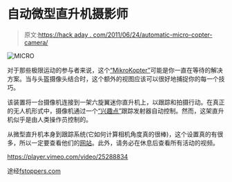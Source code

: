 # 自动微型直升机摄影师

> 原文:[https://hack aday . com/2011/06/24/automatic-micro-copter-camera/](https://hackaday.com/2011/06/24/automatic-micro-copter-cameraman/)

![](../Images/bdde8f33b1088b779a9d989548113b55.png "MICRO")

对于那些极限运动的参与者来说，这个[“MikroKopter”](http://vimeo.com/25288834)可能是你一直在等待的解决方案。当与头盔摄像头结合时，这个额外的视图应该可以很好地捕捉你的每一个技巧。

该装置将一台摄像机连接到一架六旋翼迷你直升机上，以跟踪和拍摄行动。在真正的无人机形式中，摄像机通过一个[“兴趣点”](http://www.mikrokopter.de/ucwiki/en/PointOfInterest#Point_Of_Interest "point of interest")跟踪发射器自动控制。然而，这架直升机似乎是由人类操作员控制的。

从微型直升机本身到跟踪系统(它如何计算相机角度真的很棒)，这个设置真的有很多，所以一定要查看他们的[网站](http://www.mikrokopter.de/ucwiki/en/MikroKopter?action=show&redirect=FrontPage)。此外，请务必在休息后查看所有活动的视频。

<https://player.vimeo.com/video/25288834>

</div> <p>途经<a href="http://fstoppers.com/chopper-with-5dm2-automatically-follows-wakeboarder-with-followme-transmitter" title="fstopper.com" target="_blank">fstoppers.com</a></p> </body> </html>